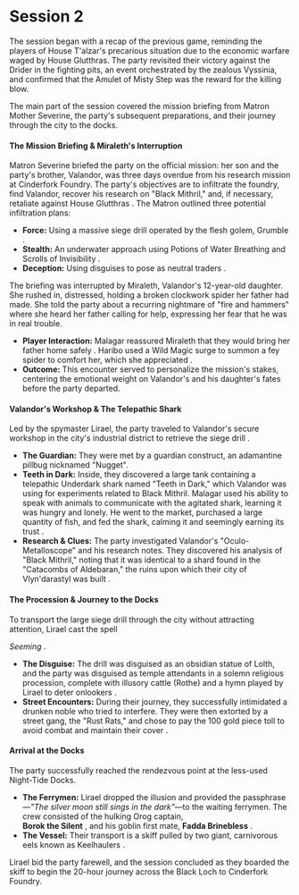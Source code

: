 <link rel="stylesheet" href="../drow_theme.css">

# Session 2

The session began with a recap of the previous game, reminding the players of House T'alzar's precarious situation due to the economic warfare waged by House Glutthras. The party revisited their victory against the Drider in the fighting pits, an event orchestrated by the zealous Vyssinia, and confirmed that the Amulet of Misty Step was the reward for the killing blow.

The main part of the session covered the mission briefing from Matron Mother Severine, the party's subsequent preparations, and their journey through the city to the docks.

#### **The Mission Briefing & Miraleth's Interruption**

Matron Severine briefed the party on the official mission: her son and the party's brother, Valandor, was three days overdue from his research mission at Cinderfork Foundry. The party's objectives are to infiltrate the foundry, find Valandor, recover his research on "Black Mithril," and, if necessary, retaliate against House Glutthras . The Matron outlined three potential infiltration plans:

* **Force:** Using a massive siege drill operated by the flesh golem, Grumble .  
* **Stealth:** An underwater approach using Potions of Water Breathing and Scrolls of Invisibility .  
* **Deception:** Using disguises to pose as neutral traders .

The briefing was interrupted by Miraleth, Valandor's 12-year-old daughter. She rushed in, distressed, holding a broken clockwork spider her father had made. She told the party about a recurring nightmare of "fire and hammers" where she heard her father calling for help, expressing her fear that he was in real trouble.

* **Player Interaction:** Malagar reassured Miraleth that they would bring her father home safely . Haribo used a Wild Magic surge to summon a fey spider to comfort her, which she appreciated .  
* **Outcome:** This encounter served to personalize the mission's stakes, centering the emotional weight on Valandor's and his daughter's fates before the party departed.

#### **Valandor's Workshop & The Telepathic Shark**

Led by the spymaster Lirael, the party traveled to Valandor's secure workshop in the city's industrial district to retrieve the siege drill .

* **The Guardian:** They were met by a guardian construct, an adamantine pillbug nicknamed "Nugget".  
* **Teeth in Dark:** Inside, they discovered a large tank containing a telepathic Underdark shark named "Teeth in Dark," which Valandor was using for experiments related to Black Mithril. Malagar used his ability to speak with animals to communicate with the agitated shark, learning it was hungry and lonely. He went to the market, purchased a large quantity of fish, and fed the shark, calming it and seemingly earning its trust .  
* **Research & Clues:** The party investigated Valandor's "Oculo-Metalloscope" and his research notes. They discovered his analysis of "Black Mithril," noting that it was identical to a shard found in the "Catacombs of Aldebaran," the ruins upon which their city of Vlyn'darastyl was built .

#### **The Procession & Journey to the Docks**

To transport the large siege drill through the city without attracting attention, Lirael cast the spell

*Seeming* .

* **The Disguise:** The drill was disguised as an obsidian statue of Lolth, and the party was disguised as temple attendants in a solemn religious procession, complete with illusory cattle (Rothe) and a hymn played by Lirael to deter onlookers .  
* **Street Encounters:** During their journey, they successfully intimidated a drunken noble who tried to interfere. They were then extorted by a street gang, the "Rust Rats," and chose to pay the 100 gold piece toll to avoid combat and maintain their cover .

#### **Arrival at the Docks**

The party successfully reached the rendezvous point at the less-used Night-Tide Docks.

* **The Ferrymen:** Lirael dropped the illusion and provided the passphrase—*"The silver moon still sings in the dark"*—to the waiting ferrymen. The crew consisted of the hulking Orog captain,  
   **Borok the Silent** , and his goblin first mate, **Fadda Brinebless** .  
* **The Vessel:** Their transport is a skiff pulled by two giant, carnivorous eels known as Keelhaulers .

Lirael bid the party farewell, and the session concluded as they boarded the skiff to begin the 20-hour journey across the Black Loch to Cinderfork Foundry.

